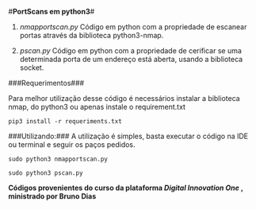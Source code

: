 #**PortScans em python3**#
1. *nmapportscan.py*
Código em python com a propriedade de escanear portas através da biblioteca python3-nmap.

2. *pscan.py*
Código em python com a propriedade de cerificar se uma determinada porta de um endereço está aberta, usando a biblioteca socket.

###Requerimentos###

Para melhor utilização desse código é necessários instalar a biblioteca nmap, do python3 ou apenas instale o requirement.txt

~~~console
pip3 install -r requeriments.txt
~~~

###Utilizando:###
A utilização é simples, basta executar o código na IDE ou terminal e seguir os paços pedidos.

~~~console
sudo python3 nmapportscan.py
~~~

~~~console
sudo python3 pscan.py
~~~


**Códigos provenientes do curso da plataforma _Digital_ _Innovation_ _One_ , ministrado por Bruno Dias**

